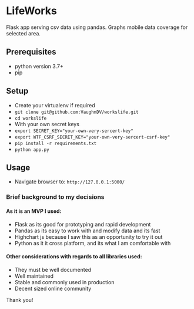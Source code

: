 # LifeWorks 

Flask app serving csv data using pandas.
Graphs mobile data coverage for selected area.


## Prerequisites

- python version 3.7+
- pip


## Setup

- Create your virtualenv if required
- `git clone git@github.com:VaughnDV/workslife.git`
- `cd workslife`
- With your own secret keys
- `export SECRET_KEY="your-own-very-sercert-key"`
- `export WTF_CSRF_SECRET_KEY="your-own-very-sercert-csrf-key"`
- `pip install -r requirements.txt`
- `python app.py`


## Usage

- Navigate browser to: `http://127.0.0.1:5000/` 


### Brief background to my decisions

#### As it is an MVP I used:

- Flask as its good for prototyping and rapid development
- Pandas as its easy to work with and modify data and its fast
- Highchart js because I saw this as an opportunity to try it out
- Python as it it cross platform, and its what I am comfortable with

#### Other considerations with regards to all libraries used:

- They must be well documented
- Well maintained
- Stable and commonly used in production
- Decent sized online community 

Thank you!